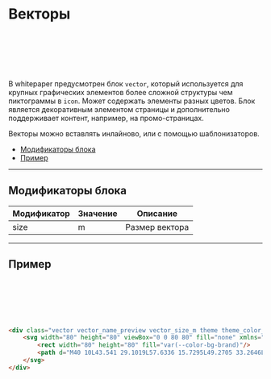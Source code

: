 # Векторы

<div class="preview">
    <div class="vector vector_name_preview vector_size_m theme theme_color_whitepaper-portal-inverse">
        <svg width="80" height="80" viewBox="0 0 80 80" fill="none" xmlns="http://www.w3.org/2000/svg">
            <rect width="80" height="80" fill="var(--color-bg-brand)"/>
            <path d="M40 10L43.541 29.1019L57.6336 15.7295L49.2705 33.2646L68.5317 30.7295L51.459 40L68.5317 49.2705L49.2705 46.7354L57.6336 64.2705L43.541 50.8981L40 70L36.459 50.8981L22.3664 64.2705L30.7295 46.7354L11.4683 49.2705L28.541 40L11.4683 30.7295L30.7295 33.2646L22.3664 15.7295L36.459 29.1019L40 10Z" fill="var(--color-bg-default)"/>
        </svg>
    </div>
</div>

В whitepaper предусмотрен блок `vector`, который используется для крупных графических элементов более сложной структуры чем пиктограммы в `icon`. Может содержать элементы разных цветов. Блок является декоративным элементом страницы и дополнительно поддерживает контент, например, на промо-страницах.

Векторы можно вставлять инлайново, или с помощью шаблонизаторов.

* [Модификаторы блока](#Модификаторы-блока)
* [Пример](#Пример)

___

## Модификаторы блока

| Модификатор   | Значение                            | Описание
|---------------|-------------------------------------| ---------------------------------
| size          | m                                   | Размер вектора

___

## Пример

<div class="vector vector_name_preview vector_size_m theme theme_color_whitepaper-portal-inverse">
    <svg width="80" height="80" viewBox="0 0 80 80" fill="none" xmlns="http://www.w3.org/2000/svg">
        <rect width="80" height="80" fill="var(--color-bg-brand)"/>
        <path d="M40 10L43.541 29.1019L57.6336 15.7295L49.2705 33.2646L68.5317 30.7295L51.459 40L68.5317 49.2705L49.2705 46.7354L57.6336 64.2705L43.541 50.8981L40 70L36.459 50.8981L22.3664 64.2705L30.7295 46.7354L11.4683 49.2705L28.541 40L11.4683 30.7295L30.7295 33.2646L22.3664 15.7295L36.459 29.1019L40 10Z" fill="var(--color-bg-default)"/>
    </svg>
</div>

``` html
<div class="vector vector_name_preview vector_size_m theme theme_color_whitepaper-portal-inverse">
    <svg width="80" height="80" viewBox="0 0 80 80" fill="none" xmlns="http://www.w3.org/2000/svg">
        <rect width="80" height="80" fill="var(--color-bg-brand)"/>
        <path d="M40 10L43.541 29.1019L57.6336 15.7295L49.2705 33.2646L68.5317 30.7295L51.459 40L68.5317 49.2705L49.2705 46.7354L57.6336 64.2705L43.541 50.8981L40 70L36.459 50.8981L22.3664 64.2705L30.7295 46.7354L11.4683 49.2705L28.541 40L11.4683 30.7295L30.7295 33.2646L22.3664 15.7295L36.459 29.1019L40 10Z" fill="var(--color-bg-default)"/>
    </svg>
</div>
```
